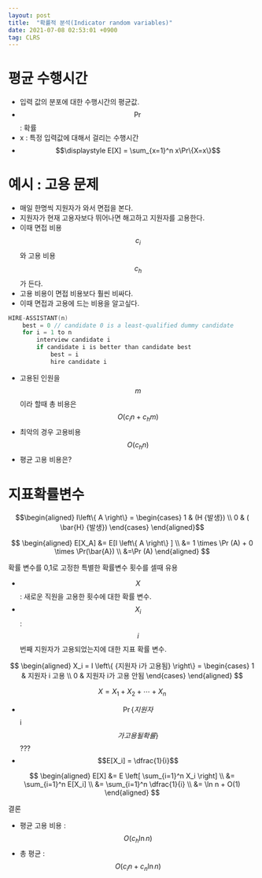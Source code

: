 ```yaml
---
layout: post
title:  "확률적 분석(Indicator random variables)"
date: 2021-07-08 02:53:01 +0900
tag: CLRS
---
```


# 평균 수행시간
    
- 입력 값의 분포에 대한 수행시간의 평균값.
- $$\Pr$$ : 확률
- x : 특정 입력값에 대해서 걸리는 수행시간
- $$\displaystyle E[X] = \sum_{x=1}^n x\Pr\{X=x\}$$



# 예시 : 고용 문제
- 매일 한명씩 지원자가 와서 면접을 본다. 
- 지원자가 현재 고용자보다 뛰어나면 해고하고 지원자를 고용한다.
- 이때 면접 비용 $$c_i$$와 고용 비용 $$c_h$$가 든다.
- 고용 비용이 면접 비용보다 훨씬 비싸다.
- 이때 면접과 고용에 드는 비용을 알고싶다.


```c++
HIRE-ASSISTANT(n)
    best = 0 // candidate 0 is a least-qualified dummy candidate
    for i = 1 to n
        interview candidate i
        if candidate i is better than candidate best
            best = i
            hire candidate i
```    

- 고용된 인원을 $$m$$이라 할때 총 비용은 $$O(c_in + c_hm)$$
- 최악의 경우 고용비용
    $$O(c_hn)$$
- 평균 고용 비용은?



# 지표확률변수



$$\begin{aligned}
    I\left\{ A \right\} =  
\begin{cases}
    1 &    (H {발생}) \\
    0 & ( \bar{H} {발생})
\end{cases}    \end{aligned}$$

$$
    \begin{aligned}
        E[X_A] &=  E[I \left\{ A \right\} ] \\
        &= 1 \times \Pr (A) + 0 \times \Pr(\bar{A}) \\
        &=\Pr (A)     
    \end{aligned}
$$

확률 변수를 0,1로 고정한 특별한 확률변수 횟수를 셀때 유용

- $$X$$ : 새로운 직원을 고용한 횟수에 대한 확률 변수.
- $$X_i$$ : $$i$$번째 지원자가 고용되었는지에 대한 지표 확률 변수.


$$
\begin{aligned}
X_i = I \left\{ {지원자 i가 고용됨} \right\} =
    \begin{cases}
        1 & 지원자 i 고용 \\
        0 & 지원자 i가 고용 안됨 
    \end{cases}    
\end{aligned}
$$  

$$X = X_1 + X_2 + \cdots + X_n$$


- $$\Pr\{지원자 $$i$$가 고용될 확률\}$$ ???
- $$E[X_i] = \dfrac{1}{i}$$


$$
    \begin{aligned}  
        E[X] &= E \left[  \sum_{i=1}^n X_i  \right] \\ 
        &= \sum_{i=1}^n E[X_i] \\ 
        &= \sum_{i=1}^n \dfrac{1}{i} \\ 
        &= \ln n + O(1)
    \end{aligned}
$$

결론
- 평균 고용 비용 : $$O(c_h \ln n)$$
- 총 평균 : $$O(c_in + c_n \ln n)$$

